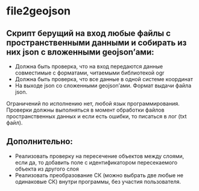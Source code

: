 # file2geojson

## Скрипт берущий на вход любые файлы с пространственными данными и собирать из них json с вложенными geojson’ами:
- Должна быть проверка, что на вход передаются данные совместимые с форматами, читаемыми библиотекой ogr
- Должна быть проверка, что все данные в одной системе координат
- На выходе json со сложенными geojson’ами. Формат выдачи файла json.

Ограничений по исполнению нет, любой язык программирования. Проверки должны выполняться в момент обработки файлов пространственных данных и если есть ошибки, то писаться в лог (txt файл).

## Дополнительно:
- Реализовать проверку на пересечение объектов между слоями, если да, то добавить поле с идентификатором пересекаемого объекта из другого слоя
- Реализовать преобразование СК (можно выбрать две любые не одинаковые СК) внутри программы, без участия пользователя.

